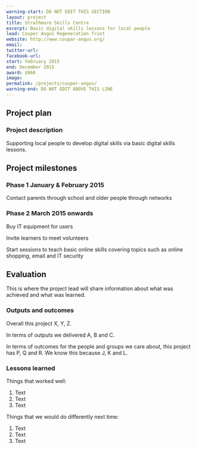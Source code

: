 ```yaml
---
warning-start: DO NOT EDIT THIS SECTION
layout: project
title: Strathmore Skills Centre
excerpt: Basic digital skills lessons for local people
lead: Couper Angus Regeneration Trust
website: http://www.coupar-angus.org/
email: 
twitter-url: facebook-url: 
start: February 2015
end: December 2015
award: £860
image:
permalink: /projects/couper-angus/
warning-end: DO NOT EDIT ABOVE THIS LINE
---
```


## Project plan

### Project description

Supporting local people to develop digital skills via basic digital skills lessons. 


## Project milestones

### Phase 1 January & February 2015

Contact parents through school and older people through networks

### Phase 2 March 2015 onwards

Buy IT equipment for users

Invite learners to meet volunteers

Start sessions to teach basic online skills covering topics such as online shopping, email and IT security


## Evaluation

This is where the project lead will share information about what was achieved and what was learned.

### Outputs and outcomes

Overall this project X, Y, Z.

In terms of outputs we delivered A, B and C.

In terms of outcomes for the people and groups we care about, this project has P, Q and R. We know this because J, K and L.

### Lessons learned

Things that worked well:

1. Text
2. Text
3. Text

Things that we would do differently next time:

1. Text
2. Text
3. Text
